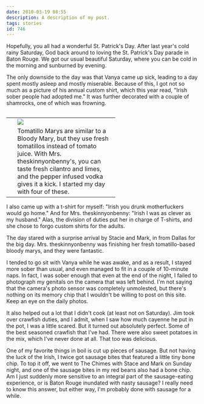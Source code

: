 ```yaml
---
date: 2010-03-19 08:55
description: A description of my post.
tags: stories
id: 746
---
```

Hopefully, you all had a wonderful St. Patrick's Day.  After last year's cold rainy Saturday, God back around to loving the St. Patrick's Day parade in Baton Rouge.  We got our usual beautiful Saturday, where you can be cold in the morning and sunburned by evening.

The only downside to the day was that Vanya came up sick, leading to a day spent mostly asleep and mostly miserable.  Because of this, I got not so much as a picture of his annual custom shirt, which this year read, "Irish sober people had adopted me."  It was further decorated with a couple of shamrocks, one of which was frowning.

<table cellpadding="2" align="right"><tr><td width="5" rowspan="2"><spacer type="block" width="5" height="1"></td><td width="250" ><img src="/img/tomatillomary.jpg"></td></tr><tr><td class="caption" width="250">Tomatillo Marys are similar to a Bloody Mary, but they use fresh tomatillos instead of tomato juice.  With Mrs. theskinnyonbenny's, you can taste fresh cilantro and limes, and the pepper infused vodka gives it a kick.  I started my day with four of these.</td></tr></table>

I also came up with a t-shirt for myself:  "Irish you drunk motherfuckers would go home."  And for Mrs. theskinnyonbenny:  "Irish I was as clever as my husband."  Alas, the division of duties put her in charge of T-shirts, and she chose to forgo custom shirts for the adults.

The day stared with a surprise arrival by Stacie and Mark, in from Dallas for the big day.  Mrs. theskinnyonbenny was finishing her fresh tomatillo-based bloody marys, and they were fantastic.  

I tended to go sit with Vanya while he was awake, and as a result, I stayed more sober than usual, and even managed to fit in a couple of 10-minute naps.  In fact, I was sober enough that even at the end of the night, I failed to photograph my genitals on the camera that was left behind.  I'm not saying that the camera's photo sensor was completely unmolested, but there's nothing on its memory chip that I wouldn't be willing to post on this site.  Keep an eye on the daily photos.  
<!--more-->
It also helped out a lot that I didn't cook (at least not on Saturday).  Jim took over crawfish duties, and I admit, when I saw how much cayenne he put in the pot, I was a little scared.  But it turned out absolutely perfect.  Some of the best seasoned crawfish that I've had.  There were also sweet potatoes in the mix, which I've never done at all.  That too was delicious.

One of my favorite things in boil is cut up pieces of sausage.  But not having the luck of the Irish, I twice got sausage bites that featured a little tiny bone chip.  To top it off, we went to The Chimes with Stace and Mark on Sunday night, and one of the sausage bites in my red beans also had a bone chip.  Am I just suddenly more sensitive to an integral part of the sausage-eating experience, or is Baton Rouge inundated with nasty sausage?  I really need to know this answer, but either way, I'm probably done with sausage for a while.